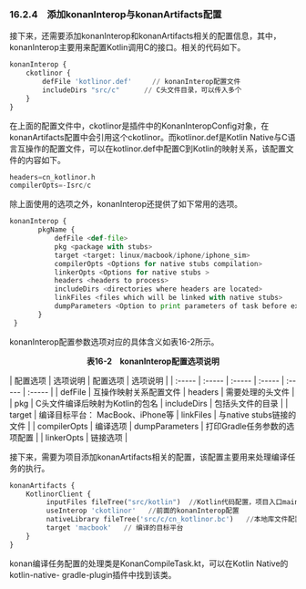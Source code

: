 ### 16.2.4　添加konanInterop与konanArtifacts配置

接下来，还需要添加konanInterop和konanArtifacts相关的配置信息，其中，konanInterop主要用来配置Kotlin调用C的接口。相关的代码如下。

```python
konanInterop {
    ckotlinor {
        defFile 'kotlinor.def'     // konanInterop配置文件
        includeDirs "src/c"      // C头文件目录，可以传入多个
    }
}
```

在上面的配置文件中，ckotlinor是插件中的KonanInteropConfig对象，在konanArtifacts配置中会引用这个ckotlinor。而kotlinor.def是Kotlin Native与C语言互操作的配置文件，可以在kotlinor.def中配置C到Kotlin的映射关系，该配置文件的内容如下。

```python
headers=cn_kotlinor.h
compilerOpts=-Isrc/c
```

除上面使用的选项之外，konanInterop还提供了如下常用的选项。

```python
konanInterop {
       pkgName {
           defFile <def-file>  
           pkg <package with stubs>
           target <target: linux/macbook/iphone/iphone_sim>
           compilerOpts <Options for native stubs compilation>
           linkerOpts <Options for native stubs >
           headers <headers to process> 
           includeDirs <directories where headers are located> 
           linkFiles <files which will be linked with native stubs>
           dumpParameters <Option to print parameters of task before execution>
       }   
 }
```

konanInterop配置参数选项对应的具体含义如表16-2所示。

<center class="my_markdown"><b class="my_markdown">表16-2　konanInterop配置选项说明</b></center>

| 配置选项 | 选项说明 | 配置选项 | 选项说明 |
| :-----  | :-----  | :-----  | :-----  | :-----  | :-----  |
| defFile | 互操作映射关系配置文件 | headers | 需要处理的头文件 |
| pkg | C头文件编译后映射为Kotlin的包名 | includeDirs | 包括头文件的目录 |
| target | 编译目标平台： MacBook、iPhone等 | linkFiles | 与native stubs链接的文件 |
| compilerOpts | 编译选项 | dumpParameters | 打印Gradle任务参数的选项配置 |
| linkerOpts | 链接选项 |

接下来，需要为项目添加konanArtifacts相关的配置，该配置主要用来处理编译任务的执行。

```python
konanArtifacts { 
    KotlinorClient {   
         inputFiles fileTree("src/kotlin")  //Kotlin代码配置，项目入口main()
         useInterop 'ckotlinor'   //前面的konanInterop配置
         nativeLibrary fileTree('src/c/cn_kotlinor.bc')   //本地库文件配置
         target 'macbook'   // 编译的目标平台
    }
}
```

konan编译任务配置的处理类是KonanCompileTask.kt，可以在Kotlin Native的kotlin-native- gradle-plugin插件中找到该类。

